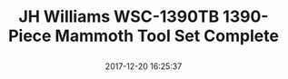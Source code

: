 ---
title: > #shorten me
  JH Williams WSC-1390TB 1390-Piece Mammoth Tool Set Complete
name: >
  JH Williams WSC-1390TB 1390-Piece Mammoth Tool Set Complete
date: "2017-12-20 16:25:37"
buy_now: "https://www.amazon.com/Williams-WSC-1390TB-1390-Piece-Mammoth-Complete/dp/B001355MX6?SubscriptionId=AKIAIA5RBQIWQVTCUEUQ&tag=coldcutdeals-20&linkCode=xm2&camp=2025&creative=165953&creativeASIN=B001355MX6"
description_markdown: >-

  - Contains the tools to handle almost any job a shop is likely to see, in fractional and metric sizes

  - Comprehensive assortment of sockets, ratchets, and accessories in 1/4-Inch, 3/8-Inch, 1/2-Inch and 3/4-Inch drive, for both hand and impact use

  - Full complement of wrenches in a number of styles helps you tackle increasingly complex maintenance tasks

  - Comprehensive assortment of screwdrivers, pliers, hammers, punches, and chisels, and specialty items such as gear pullers, saws, scrapers, and other tools for industrial maintenance mechanics

  - 1390 pieces


tweet_id_str: "943517754807717888"
price: "$27,726.29"
list_price: ""
deal_price: ""
you_save: ""
asin: "B001355MX6"
image: "https://images-na.ssl-images-amazon.com/images/I/61l49pGJd3L.jpg"
---